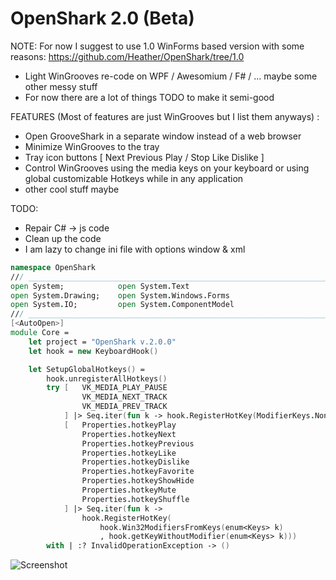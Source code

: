 OpenShark 2.0 (Beta)
====================

NOTE: For now I suggest to use 1.0 WinForms based version with some reasons: https://github.com/Heather/OpenShark/tree/1.0

 - Light WinGrooves re-code on WPF / Awesomium / F# / ... maybe some other messy stuff
 - For now there are a lot of things TODO to make it semi-good

FEATURES (Most of features are just WinGrooves but I list them anyways) :

 - Open GrooveShark in a separate window instead of a web browser
 - Minimize WinGrooves to the tray
 - Tray icon buttons [ Next Previous Play / Stop Like Dislike ]
 - Control WinGrooves using the media keys on your keyboard or using global customizable Hotkeys while in any application
 - other cool stuff maybe

TODO:

 - Repair C# -> js code
 - Clean up the code
 - I am lazy to change ini file with options window & xml

```fsharp
namespace OpenShark
/// __________________________________________________________________________________________________________
open System;            open System.Text
open System.Drawing;    open System.Windows.Forms
open System.IO;         open System.ComponentModel
/// __________________________________________________________________________________________________________
[<AutoOpen>]
module Core =
    let project = "OpenShark v.2.0.0"
    let hook = new KeyboardHook()

    let SetupGlobalHotkeys() =
        hook.unregisterAllHotkeys()
        try [   VK_MEDIA_PLAY_PAUSE
                VK_MEDIA_NEXT_TRACK
                VK_MEDIA_PREV_TRACK
            ] |> Seq.iter(fun k -> hook.RegisterHotKey(ModifierKeys.None, enum<Keys> k))
            [   Properties.hotkeyPlay
                Properties.hotkeyNext
                Properties.hotkeyPrevious
                Properties.hotkeyLike
                Properties.hotkeyDislike
                Properties.hotkeyFavorite
                Properties.hotkeyShowHide
                Properties.hotkeyMute
                Properties.hotkeyShuffle 
            ] |> Seq.iter(fun k ->
                hook.RegisterHotKey(
                    hook.Win32ModifiersFromKeys(enum<Keys> k)
                    , hook.getKeyWithoutModifier(enum<Keys> k)))
        with | :? InvalidOperationException -> ()
```
![Screenshot](Resources/OpenShark.ico)
